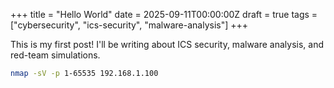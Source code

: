 +++
title = "Hello World"
date = 2025-09-11T00:00:00Z
draft = true
tags = ["cybersecurity", "ics-security", "malware-analysis"]
+++

This is my first post! I'll be writing about ICS security, malware analysis, and red-team simulations.

```bash
nmap -sV -p 1-65535 192.168.1.100
